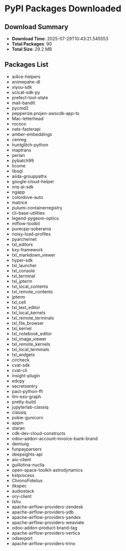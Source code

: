 # PyPI Packages Downloaded

## Download Summary
- **Download Time**: 2025-07-29T10:43:21.545553
- **Total Packages**: 90
- **Total Size**: 29.2 MB

## Packages List
- ai4ce-helpers
- animepahe-dl
- xiyou-sdk
- scicat-sdk-py
- prefect-tool-state
- mail-bandit
- pycmd2
- pepperize.projen-awscdk-app-ts
- Mac-letterhead
- rococo
- nats-fasterapi
- amber-embeddings
- cenreg
- huntglitch-python
- maptrans
- perian
- pybatch99
- licome
- libsql
- aiida-grouppathx
- google-cloud-helper
- orq-ai-sdk
- ngapp
- colordove-auto
- matrice
- pulumi-containerregistry
- cli-base-utilities
- legend-pygeom-optics
- mlflow-toolkit
- purecpp-soberania
- noisy-load-profiles
- pyarchernet
- txl_editors
- kxy-framework
- txl_markdown_viewer
- hyper-sdk
- txl_launcher
- txl_console
- txl_terminal
- txl_jpterm
- txl_local_contents
- txl_remote_contents
- jpterm
- txl_cell
- txl_text_editor
- txl_local_kernels
- txl_remote_terminals
- txl_file_browser
- txl_kernel
- txl_notebook_editor
- txl_image_viewer
- txl_remote_kernels
- txl_local_terminals
- txl_widgets
- circheck
- cvat-sdk
- cvat-cli
- insight-plugin
- edcpy
- secretsentry
- pact-python-ffi
- llm-exo-graph
- pretty-build
- jupyterlab-classiq
- classiq
- pokie-gunicorn
- appm
- staran
- cdk-dev-cloud-constructs
- odoo-addon-account-invoice-bank-brand
- demiurg
- funpayparsers
- deepsights-api
- aio-client
- guillotina-nuclia
- open-space-toolkit-astrodynamics
- kstprocess
- ChronoFidelius
- itkspec
- audiostack
- ory-client
- tshu
- apache-airflow-providers-zendesk
- apache-airflow-providers-ydb
- apache-airflow-providers-yandex
- apache-airflow-providers-weaviate
- odoo-addon-product-brand-tag
- apache-airflow-providers-vertica
- odsexport
- apache-airflow-providers-trino
